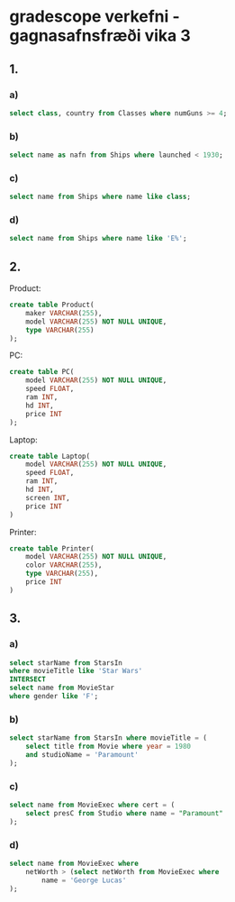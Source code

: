 # gradescope verkefni - gagnasafnsfræði vika 3

## 1.
### a)
```sql
select class, country from Classes where numGuns >= 4;
```

### b)
```sql
select name as nafn from Ships where launched < 1930;
```

### c)
```sql
select name from Ships where name like class;
```

### d)
```sql
select name from Ships where name like 'E%';
```

## 2.
Product:  
```sql
create table Product(
    maker VARCHAR(255),
    model VARCHAR(255) NOT NULL UNIQUE,
    type VARCHAR(255)
);
```

PC:  
```sql
create table PC(
    model VARCHAR(255) NOT NULL UNIQUE,
    speed FLOAT,
    ram INT,
    hd INT,
    price INT
);
```

<div style='page-break-after: always;'></div>

Laptop:  
```sql
create table Laptop(
    model VARCHAR(255) NOT NULL UNIQUE,
    speed FLOAT,
    ram INT,
    hd INT,
    screen INT,
    price INT
)
```

Printer:  
```sql
create table Printer(
    model VARCHAR(255) NOT NULL UNIQUE,
    color VARCHAR(255),
    type VARCHAR(255),
    price INT
)
```

## 3.
### a)
```sql
select starName from StarsIn 
where movieTitle like 'Star Wars' 
INTERSECT 
select name from MovieStar 
where gender like 'F';
```

### b)
```sql
select starName from StarsIn where movieTitle = (
    select title from Movie where year = 1980 
    and studioName = 'Paramount'
);
```

### c)
```sql
select name from MovieExec where cert = (
    select presC from Studio where name = "Paramount"
);
```

<div style='page-break-after: always;'></div>

### d)
```sql
select name from MovieExec where 
    netWorth > (select netWorth from MovieExec where 
        name = 'George Lucas'
);
```